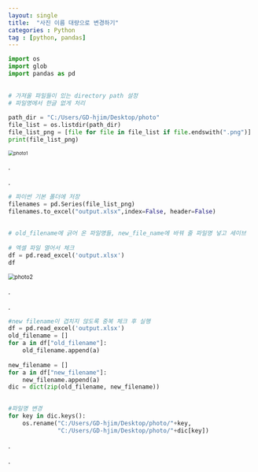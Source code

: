 ```yaml
---
layout: single
title:  "사진 이름 대량으로 변경하기"
categories : Python
tag : [python, pandas]
---
```


```python
import os
import glob
import pandas as pd
  
  
# 가져올 파일들이 있는 directory path 설정
# 파일명에서 한글 없게 처리
 
path_dir = "C:/Users/GD-hjim/Desktop/photo"
file_list = os.listdir(path_dir)       
file_list_png = [file for file in file_list if file.endswith(".png")]
print(file_list_png)
```



<img src="../../img/2021-12-05-photo_name/photo1-16387001826961.png" alt="photo1" style="zoom:67%;" />

.

.

```python
# 파이썬 기본 폴더에 저장
filenames = pd.Series(file_list_png)
filenames.to_excel("output.xlsx",index=False, header=False)
  
  
# old_filename에 긁어 온 파일명들, new_file_name에 바꿔 줄 파일명 넣고 세이브
  
# 엑셀 파일 열어서 체크
df = pd.read_excel('output.xlsx')
df
```

<img src="../../img/2021-12-05-photo_name/photo2.png" alt="photo2" style="zoom: 80%;" />

.

.

```python
#new filename이 겹치지 않도록 중복 체크 후 실행
df = pd.read_excel('output.xlsx')
old_filename = []
for a in df["old_filename"]:
    old_filename.append(a)
    
new_filename = []
for a in df["new_filename"]:
    new_filename.append(a)
dic = dict(zip(old_filename, new_filename))
   

#파일명 변경
for key in dic.keys():
    os.rename("C:/Users/GD-hjim/Desktop/photo/"+key, 
              "C:/Users/GD-hjim/Desktop/photo/"+dic[key])
```



.

.